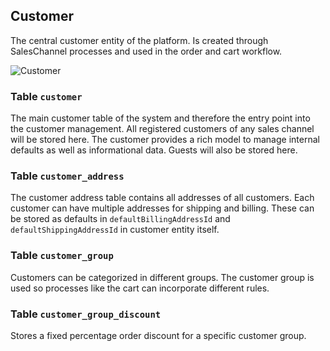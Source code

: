Customer
---------------------------------------

The central customer entity of the platform. Is created through SalesChannel processes and used in the order and cart workflow.

![Customer](dist/erm-shopware-core-checkout-customer.svg)


### Table `customer`

The main customer table of the system and therefore the entry point into the customer management. All registered customers of any sales channel will be stored here. The customer provides a rich model to manage internal defaults as well as informational data. Guests will also be stored here.


### Table `customer_address`

The customer address table contains all addresses of all customers. Each customer can have multiple addresses for shipping and billing. These can be stored as defaults in `defaultBillingAddressId` and `defaultShippingAddressId` in customer entity itself.


### Table `customer_group`

Customers can be categorized in different groups. The customer group is used so processes like the cart can incorporate different rules.


### Table `customer_group_discount`

Stores a fixed percentage order discount for a specific customer group.


